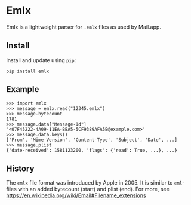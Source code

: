 Emlx
=====

Emlx is a lightweight parser for `.emlx` files as used by Mail.app.


Install
-------

Install and update using `pip`:

```console
pip install emlx
```


Example
-------

```pycon
>>> import emlx
>>> message = emlx.read("12345.emlx")
>>> message.bytecount
1781
>>> message.data["Message-Id"]
'<07F45222-4A09-11EA-BBA5-5CF9389AFA5E@example.com>'
>>> message.data.keys()
['From', 'Mime-Version', 'Content-Type', 'Subject', 'Date', ...]
>>> message.plist
{'date-received': 1581123200, 'flags': {'read': True, ...}, ...}
```


History
-------

The `emlx` file format was introduced by Apple in 2005. It is similar to `eml`-files with an added bytecount (start) and plist (end). For more, see https://en.wikipedia.org/wiki/Email#Filename_extensions

